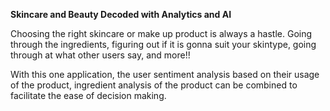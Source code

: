 **Skincare and Beauty Decoded with Analytics and AI**

Choosing the right skincare or make up product is always a hastle. Going through the ingredients, figuring out if it is gonna suit your skintype, going through at what other users say, and more!!

With this one application, the user sentiment analysis based on their usage of the product, ingredient analysis of the product can be combined to facilitate the ease of decision making.

